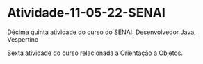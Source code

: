 # Atividade-11-05-22-SENAI
Décima quinta atividade do curso do SENAI: Desenvolvedor Java, Vespertino 

Sexta atividade do curso relacionada a Orientação a Objetos.
